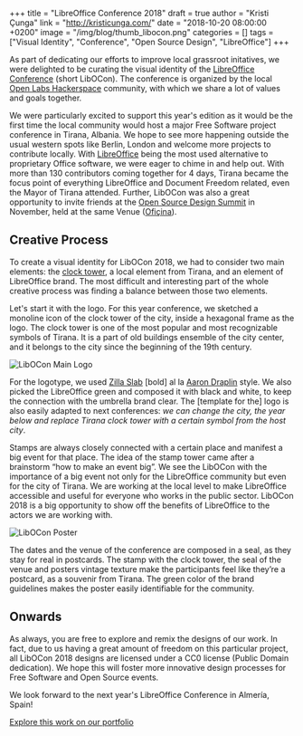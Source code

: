 +++
title = "LibreOffice Conference 2018"
draft = true
author = "Kristi Çunga"
link = "http://kristicunga.com/"
date = "2018-10-20 08:00:00 +0200"
image = "/img/blog/thumb_libocon.png"
categories = []
tags = ["Visual Identity", "Conference", "Open Source Design", "LibreOffice"]
+++

As part of dedicating our efforts to improve local grassroot initatives, we were delighted to be curating the visual identity of the [LibreOffice Conference](https://libocon.org) (short LibOCon). The conference is organized by the local [Open Labs Hackerspace](https://openlabs.cc) community, with which we share a lot of values and goals together. 

We were particularly excited to support this year's edition as it would be the first time the local community would host a major Free Software project conference in Tirana, Albania. We hope to see more happening outside the usual western spots like Berlin, London and welcome more projects to contribute locally. With [LibreOffice](https://libreoffice.org) being the most used alternative to proprietary Office software, we were eager to chime in and help out. With more than 130 contributors coming together for 4 days, Tirana became the focus point of everything LibreOffice and Document Freedom related, even the Mayor of Tirana attended. Further, LibOCon was also a great opportunity to invite friends at the [Open Source Design Summit](https://opensourcedesign.net/summit) in November, held at the same Venue ([Ofiçina](http://www.oficina.al/)).

## Creative Process

To create a visual identity for LibOCon 2018, we had to consider two main elements: the [clock tower](https://en.wikipedia.org/wiki/Clock_Tower%2C_Tirana), a local element from Tirana, and an element of LibreOffice brand. The most difficult and interesting part of the whole creative process was finding a balance between those two elements.

Let's start it with the logo. For this year conference, we sketched a monoline icon of the clock tower of the city, inside a hexagonal frame as the logo. The clock tower is one of the most popular and most recognizable symbols of Tirana. It is a part of old buildings ensemble of the city center, and it belongs to the city since the beginning of the 19th century.

![LibOCon Main Logo](/images/blog/post_libocon_logo.png)

For the logotype, we used [Zilla Slab](https://www.fontsquirrel.com/fonts/zilla-slab) [bold] al la [Aaron Draplin](https://en.wikipedia.org/wiki/Aaron_Draplin) style. We also picked the LibreOffice green and composed it with black and white, to keep the connection with the umbrella brand clear. The [template for the] logo is also easily adapted to next conferences: *we can change the city, the year below and replace Tirana clock tower with a certain symbol from the host city*.

Stamps are always closely connected with a certain place and manifest a big event for that place. The idea of the stamp tower came after a brainstorm “how to make an event big”. We see the LibOCon with the importance of a big event not only for the LibreOffice community but even for the city of Tirana. We are working at the local level to make LibreOffice accessible and useful for everyone who works in the public sector. LibOCon 2018 is a big opportunity to show off the benefits of LibreOffice to the actors we are working with.

![LibOCon Poster](/images/blog/libocon_poster_totebag.jpg)

The dates and the venue of the conference are composed in a seal, as they stay for real in postcards. The stamp with the clock tower, the seal of the venue and posters vintage texture make the participants feel like they’re a postcard, as a souvenir from Tirana. The green color of the brand guidelines makes the poster easily identifiable for the community. 

## Onwards

As always, you are free to explore and remix the designs of our work. In fact, due to us having a great amount of freedom on this particular project, all LibOCon 2018 designs are licensed under a CC0 license (Public Domain dedication). We hope this will foster more innovative design processes for Free Software and Open Source events. 

We look forward to the next year's LibreOffice Conference in Almería, Spain!

[Explore this work on our portfolio](https://ura.design/projects/libocon)

